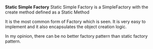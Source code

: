 **Static Simple Factory**
Static Simple Factory is a SimpleFactory with the create method defined as a Static Method

It is the most common form of Factory which is seen. It is very easy to implement and it also encapsulates
the object creation logic.

In my opinion, there can be no better factory pattern than static factory pattern.